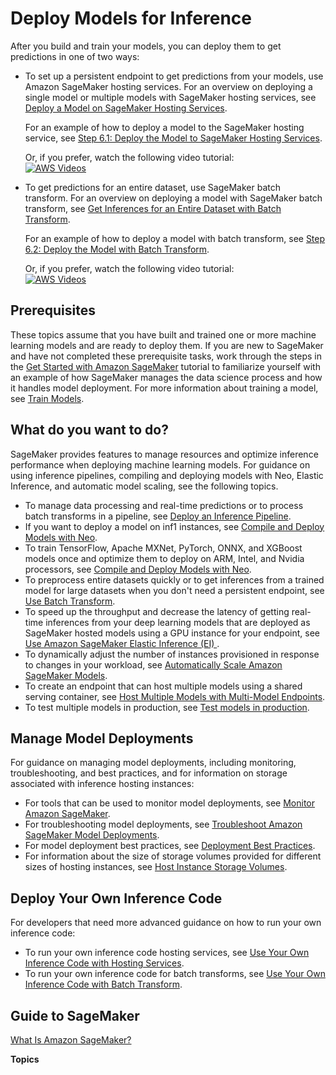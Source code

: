 # Deploy Models for Inference<a name="deploy-model"></a>

After you build and train your models, you can deploy them to get predictions in one of two ways:
+ To set up a persistent endpoint to get predictions from your models, use Amazon SageMaker hosting services\. For an overview on deploying a single model or multiple models with SageMaker hosting services, see [Deploy a Model on SageMaker Hosting Services](how-it-works-deployment.md#how-it-works-hosting)\.

  For an example of how to deploy a model to the SageMaker hosting service, see [Step 6\.1: Deploy the Model to SageMaker Hosting Services](ex1-deploy-model.md)\.

  Or, if you prefer, watch the following video tutorial:  
[![AWS Videos](http://img.youtube.com/vi/https://www.youtube.com/embed/KFuc2KWrTHs?list=PLhr1KZpdzukcOr_6j_zmSrvYnLUtgqsZz/0.jpg)](http://www.youtube.com/watch?v=https://www.youtube.com/embed/KFuc2KWrTHs?list=PLhr1KZpdzukcOr_6j_zmSrvYnLUtgqsZz)
+ To get predictions for an entire dataset, use SageMaker batch transform\. For an overview on deploying a model with SageMaker batch transform, see [Get Inferences for an Entire Dataset with Batch Transform](how-it-works-batch.md)\.

  For an example of how to deploy a model with batch transform, see [Step 6\.2: Deploy the Model with Batch Transform](ex1-batch-transform.md)\.

  Or, if you prefer, watch the following video tutorial:  
[![AWS Videos](http://img.youtube.com/vi/https://www.youtube.com/embed/Z9FtrRq0rc0?list=PLhr1KZpdzukcOr_6j_zmSrvYnLUtgqsZz/0.jpg)](http://www.youtube.com/watch?v=https://www.youtube.com/embed/Z9FtrRq0rc0?list=PLhr1KZpdzukcOr_6j_zmSrvYnLUtgqsZz)

## Prerequisites<a name="deploy-model-prereqs"></a>

These topics assume that you have built and trained one or more machine learning models and are ready to deploy them\. If you are new to SageMaker and have not completed these prerequisite tasks, work through the steps in the [Get Started with Amazon SageMaker](gs.md) tutorial to familiarize yourself with an example of how SageMaker manages the data science process and how it handles model deployment\. For more information about training a model, see [Train Models](train-model.md)\.

## What do you want to do?<a name="deploy-model-tasks"></a>

SageMaker provides features to manage resources and optimize inference performance when deploying machine learning models\. For guidance on using inference pipelines, compiling and deploying models with Neo, Elastic Inference, and automatic model scaling, see the following topics\.
+ To manage data processing and real\-time predictions or to process batch transforms in a pipeline, see [Deploy an Inference Pipeline](inference-pipelines.md)\. 
+ If you want to deploy a model on inf1 instances, see [Compile and Deploy Models with Neo](neo.md)\.
+ To train TensorFlow, Apache MXNet, PyTorch, ONNX, and XGBoost models once and optimize them to deploy on ARM, Intel, and Nvidia processors, see [Compile and Deploy Models with Neo](neo.md)\.
+ To preprocess entire datasets quickly or to get inferences from a trained model for large datasets when you don't need a persistent endpoint, see [Use Batch Transform](batch-transform.md)\.
+ To speed up the throughput and decrease the latency of getting real\-time inferences from your deep learning models that are deployed as SageMaker hosted models using a GPU instance for your endpoint, see [Use Amazon SageMaker Elastic Inference \(EI\) ](ei.md)\.
+ To dynamically adjust the number of instances provisioned in response to changes in your workload, see [Automatically Scale Amazon SageMaker Models](endpoint-auto-scaling.md)\.
+ To create an endpoint that can host multiple models using a shared serving container, see [ Host Multiple Models with Multi\-Model Endpoints](multi-model-endpoints.md)\.
+ To test multiple models in production, see [Test models in production](model-ab-testing.md)\.

## Manage Model Deployments<a name="deploy-model-manage"></a>

For guidance on managing model deployments, including monitoring, troubleshooting, and best practices, and for information on storage associated with inference hosting instances:
+ For tools that can be used to monitor model deployments, see [Monitor Amazon SageMaker](monitoring-overview.md)\.
+ For troubleshooting model deployments, see [Troubleshoot Amazon SageMaker Model Deployments](deploy-model-troubleshoot.md)\.
+ For model deployment best practices, see [Deployment Best Practices](best-practices.md)\.
+ For information about the size of storage volumes provided for different sizes of hosting instances, see [Host Instance Storage Volumes](host-instance-storage.md)\.

## Deploy Your Own Inference Code<a name="deploy-model-advanced"></a>

For developers that need more advanced guidance on how to run your own inference code:
+ To run your own inference code hosting services, see [Use Your Own Inference Code with Hosting Services](your-algorithms-inference-code.md)\. 
+ To run your own inference code for batch transforms, see [Use Your Own Inference Code with Batch Transform](your-algorithms-batch-code.md)\.

## Guide to SageMaker<a name="deploy-model-context"></a>

[What Is Amazon SageMaker?](whatis.md)

**Topics**